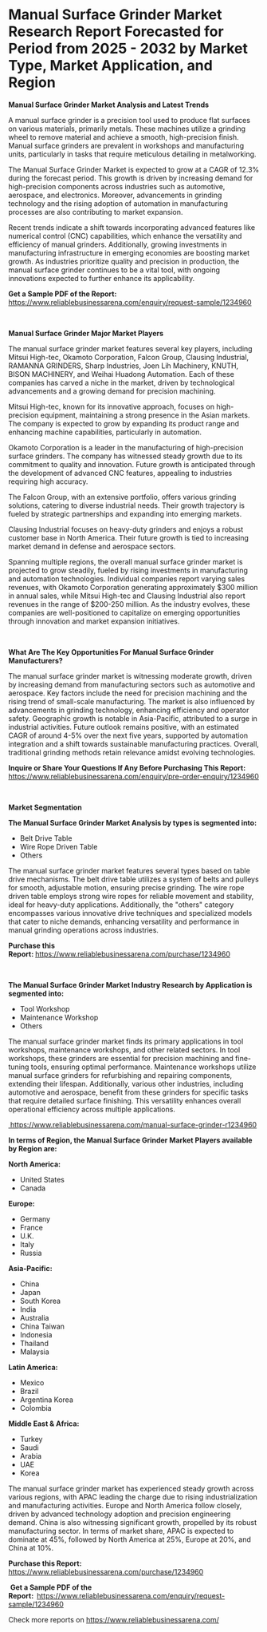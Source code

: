 <p><h1>Manual Surface Grinder Market Research Report Forecasted for Period from 2025 -  2032 by Market Type, Market Application, and Region</h1></p><p><strong>Manual Surface Grinder Market Analysis and Latest Trends</strong></p>
<p><p>A manual surface grinder is a precision tool used to produce flat surfaces on various materials, primarily metals. These machines utilize a grinding wheel to remove material and achieve a smooth, high-precision finish. Manual surface grinders are prevalent in workshops and manufacturing units, particularly in tasks that require meticulous detailing in metalworking.</p><p>The Manual Surface Grinder Market is expected to grow at a CAGR of 12.3% during the forecast period. This growth is driven by increasing demand for high-precision components across industries such as automotive, aerospace, and electronics. Moreover, advancements in grinding technology and the rising adoption of automation in manufacturing processes are also contributing to market expansion. </p><p>Recent trends indicate a shift towards incorporating advanced features like numerical control (CNC) capabilities, which enhance the versatility and efficiency of manual grinders. Additionally, growing investments in manufacturing infrastructure in emerging economies are boosting market growth. As industries prioritize quality and precision in production, the manual surface grinder continues to be a vital tool, with ongoing innovations expected to further enhance its applicability.</p></p>
<p><strong>Get a Sample PDF of the Report:&nbsp;</strong> <a href="https://www.reliablebusinessarena.com/enquiry/request-sample/1234960?utm_campaign=2476&utm_medium=2&utm_source=Github&utm_content=ia&utm_term=08042025&utm_id=manual-surface-grinder">https://www.reliablebusinessarena.com/enquiry/request-sample/1234960</a></p>
<p>&nbsp;</p>
<p><strong>Manual Surface Grinder Major Market Players</strong></p>
<p><p>The manual surface grinder market features several key players, including Mitsui High-tec, Okamoto Corporation, Falcon Group, Clausing Industrial, RAMANNA GRINDERS, Sharp Industries, Joen Lih Machinery, KNUTH, BISON MACHINERY, and Weihai Huadong Automation. Each of these companies has carved a niche in the market, driven by technological advancements and a growing demand for precision machining.</p><p>Mitsui High-tec, known for its innovative approach, focuses on high-precision equipment, maintaining a strong presence in the Asian markets. The company is expected to grow by expanding its product range and enhancing machine capabilities, particularly in automation.</p><p>Okamoto Corporation is a leader in the manufacturing of high-precision surface grinders. The company has witnessed steady growth due to its commitment to quality and innovation. Future growth is anticipated through the development of advanced CNC features, appealing to industries requiring high accuracy.</p><p>The Falcon Group, with an extensive portfolio, offers various grinding solutions, catering to diverse industrial needs. Their growth trajectory is fueled by strategic partnerships and expanding into emerging markets.</p><p>Clausing Industrial focuses on heavy-duty grinders and enjoys a robust customer base in North America. Their future growth is tied to increasing market demand in defense and aerospace sectors.</p><p>Spanning multiple regions, the overall manual surface grinder market is projected to grow steadily, fueled by rising investments in manufacturing and automation technologies. Individual companies report varying sales revenues, with Okamoto Corporation generating approximately $300 million in annual sales, while Mitsui High-tec and Clausing Industrial also report revenues in the range of $200-250 million. As the industry evolves, these companies are well-positioned to capitalize on emerging opportunities through innovation and market expansion initiatives.</p></p>
<p>&nbsp;</p>
<p><strong>What Are The Key Opportunities For Manual Surface Grinder Manufacturers?</strong></p>
<p><p>The manual surface grinder market is witnessing moderate growth, driven by increasing demand from manufacturing sectors such as automotive and aerospace. Key factors include the need for precision machining and the rising trend of small-scale manufacturing. The market is also influenced by advancements in grinding technology, enhancing efficiency and operator safety. Geographic growth is notable in Asia-Pacific, attributed to a surge in industrial activities. Future outlook remains positive, with an estimated CAGR of around 4-5% over the next five years, supported by automation integration and a shift towards sustainable manufacturing practices. Overall, traditional grinding methods retain relevance amidst evolving technologies.</p></p>
<p><strong>Inquire or Share Your Questions If Any Before Purchasing This Report:</strong> <a href="https://www.reliablebusinessarena.com/enquiry/pre-order-enquiry/1234960?utm_campaign=2476&utm_medium=2&utm_source=Github&utm_content=ia&utm_term=08042025&utm_id=manual-surface-grinder">https://www.reliablebusinessarena.com/enquiry/pre-order-enquiry/1234960</a></p>
<p>&nbsp;</p>
<p><strong>Market Segmentation</strong></p>
<p><strong>The Manual Surface Grinder Market Analysis by types is segmented into:</strong></p>
<p><ul><li>Belt Drive Table</li><li>Wire Rope Driven Table</li><li>Others</li></ul></p>
<p><p>The manual surface grinder market features several types based on table drive mechanisms. The belt drive table utilizes a system of belts and pulleys for smooth, adjustable motion, ensuring precise grinding. The wire rope driven table employs strong wire ropes for reliable movement and stability, ideal for heavy-duty applications. Additionally, the "others" category encompasses various innovative drive techniques and specialized models that cater to niche demands, enhancing versatility and performance in manual grinding operations across industries.</p></p>
<p><strong>Purchase this Report:&nbsp;</strong><a href="https://www.reliablebusinessarena.com/purchase/1234960?utm_campaign=2476&utm_medium=2&utm_source=Github&utm_content=ia&utm_term=08042025&utm_id=manual-surface-grinder">https://www.reliablebusinessarena.com/purchase/1234960</a></p>
<p>&nbsp;</p>
<p><strong>The Manual Surface Grinder Market Industry Research by Application is segmented into:</strong></p>
<p><ul><li>Tool Workshop</li><li>Maintenance Workshop</li><li>Others</li></ul></p>
<p><p>The manual surface grinder market finds its primary applications in tool workshops, maintenance workshops, and other related sectors. In tool workshops, these grinders are essential for precision machining and fine-tuning tools, ensuring optimal performance. Maintenance workshops utilize manual surface grinders for refurbishing and repairing components, extending their lifespan. Additionally, various other industries, including automotive and aerospace, benefit from these grinders for specific tasks that require detailed surface finishing. This versatility enhances overall operational efficiency across multiple applications.</p></p>
<p><a href="https://www.reliablebusinessarena.com/manual-surface-grinder-r1234960?utm_campaign=2476&utm_medium=2&utm_source=Github&utm_content=ia&utm_term=08042025&utm_id=manual-surface-grinder">&nbsp;https://www.reliablebusinessarena.com/manual-surface-grinder-r1234960</a></p>
<p><strong>In terms of Region, the Manual Surface Grinder Market Players available by Region are:</strong></p>
<p>
    <p> <strong> North America: </strong>
        <ul>
            <li>United States</li>
            <li>Canada</li>
        </ul>
        </p> 
    <p> <strong> Europe: </strong>
        <ul>
            <li>Germany</li>
            <li>France</li>
            <li>U.K.</li>
            <li>Italy</li>
            <li>Russia</li>
        </ul>
        </p> 
    <p> <strong> Asia-Pacific: </strong>
        <ul>
            <li>China</li>
            <li>Japan</li>
            <li>South Korea</li>
            <li>India</li>
            <li>Australia</li>
            <li>China Taiwan</li>
            <li>Indonesia</li>
            <li>Thailand</li>
            <li>Malaysia</li>
        </ul>
        </p> 
    <p> <strong> Latin America: </strong>
        <ul>
            <li>Mexico</li>
            <li>Brazil</li>
            <li>Argentina Korea</li>
            <li>Colombia</li>
        </ul>
        </p> 
    <p> <strong> Middle East & Africa: </strong>
        <ul>
            <li>Turkey</li>
            <li>Saudi</li>
            <li>Arabia</li>
            <li>UAE</li>
            <li>Korea</li>
        </ul>
    </p>
    </p>
<p><p>The manual surface grinder market has experienced steady growth across various regions, with APAC leading the charge due to rising industrialization and manufacturing activities. Europe and North America follow closely, driven by advanced technology adoption and precision engineering demand. China is also witnessing significant growth, propelled by its robust manufacturing sector. In terms of market share, APAC is expected to dominate at 45%, followed by North America at 25%, Europe at 20%, and China at 10%.</p></p>
<p><strong>Purchase this Report: </strong><a href="https://www.reliablebusinessarena.com/purchase/1234960?utm_campaign=2476&utm_medium=2&utm_source=Github&utm_content=ia&utm_term=08042025&utm_id=manual-surface-grinder">https://www.reliablebusinessarena.com/purchase/1234960</a></p>
<p>&nbsp;<strong>Get a Sample PDF of the Report:&nbsp;&nbsp;</strong><a href="https://www.reliablebusinessarena.com/enquiry/request-sample/1234960?utm_campaign=2476&utm_medium=2&utm_source=Github&utm_content=ia&utm_term=08042025&utm_id=manual-surface-grinder">https://www.reliablebusinessarena.com/enquiry/request-sample/1234960</a></p>
<p><strong></strong></p>
<p>Check more reports on <a href="https://www.reliablebusinessarena.com/?utm_campaign=2476&utm_medium=2&utm_source=Github&utm_content=ia&utm_term=08042025&utm_id=manual-surface-grinder">https://www.reliablebusinessarena.com/</a></p>